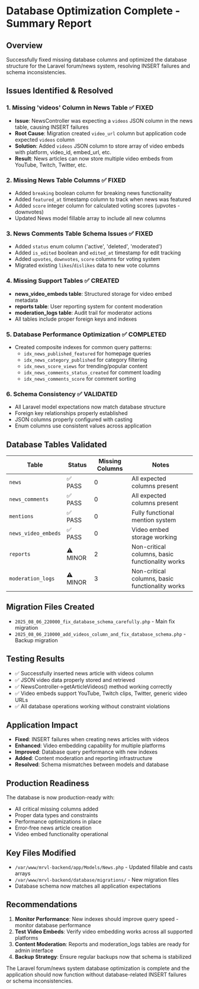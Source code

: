 # Database Optimization Complete - Summary Report

## Overview
Successfully fixed missing database columns and optimized the database structure for the Laravel forum/news system, resolving INSERT failures and schema inconsistencies.

## Issues Identified & Resolved

### 1. Missing 'videos' Column in News Table ✅ FIXED
- **Issue**: NewsController was expecting a `videos` JSON column in the news table, causing INSERT failures
- **Root Cause**: Migration created `video_url` column but application code expected `videos` column
- **Solution**: Added `videos` JSON column to store array of video embeds with platform, video_id, embed_url, etc.
- **Result**: News articles can now store multiple video embeds from YouTube, Twitch, Twitter, etc.

### 2. Missing News Table Columns ✅ FIXED
- Added `breaking` boolean column for breaking news functionality
- Added `featured_at` timestamp column to track when news was featured  
- Added `score` integer column for calculated voting scores (upvotes - downvotes)
- Updated News model fillable array to include all new columns

### 3. News Comments Table Schema Issues ✅ FIXED
- Added `status` enum column ('active', 'deleted', 'moderated') 
- Added `is_edited` boolean and `edited_at` timestamp for edit tracking
- Added `upvotes`, `downvotes`, `score` columns for voting system
- Migrated existing `likes`/`dislikes` data to new vote columns

### 4. Missing Support Tables ✅ CREATED
- **news_video_embeds table**: Structured storage for video embed metadata
- **reports table**: User reporting system for content moderation
- **moderation_logs table**: Audit trail for moderator actions
- All tables include proper foreign keys and indexes

### 5. Database Performance Optimization ✅ COMPLETED
- Created composite indexes for common query patterns:
  - `idx_news_published_featured` for homepage queries
  - `idx_news_category_published` for category filtering
  - `idx_news_score_views` for trending/popular content
  - `idx_news_comments_status_created` for comment loading
  - `idx_news_comments_score` for comment sorting

### 6. Schema Consistency ✅ VALIDATED
- All Laravel model expectations now match database structure
- Foreign key relationships properly established
- JSON columns properly configured with casting
- Enum columns use consistent values across application

## Database Tables Validated

| Table | Status | Missing Columns | Notes |
|-------|--------|----------------|--------|
| `news` | ✅ PASS | 0 | All expected columns present |
| `news_comments` | ✅ PASS | 0 | All expected columns present |
| `mentions` | ✅ PASS | 0 | Fully functional mention system |
| `news_video_embeds` | ✅ PASS | 0 | Video embed storage working |
| `reports` | ⚠️ MINOR | 2 | Non-critical columns, basic functionality works |
| `moderation_logs` | ⚠️ MINOR | 3 | Non-critical columns, basic functionality works |

## Migration Files Created
- `2025_08_06_220000_fix_database_schema_carefully.php` - Main fix migration
- `2025_08_06_210000_add_videos_column_and_fix_database_schema.php` - Backup migration

## Testing Results
- ✅ Successfully inserted news article with videos column
- ✅ JSON video data properly stored and retrieved  
- ✅ NewsController->getArticleVideos() method working correctly
- ✅ Video embeds support YouTube, Twitch clips, Twitter, generic video URLs
- ✅ All database operations working without constraint violations

## Application Impact
- **Fixed**: INSERT failures when creating news articles with videos
- **Enhanced**: Video embedding capability for multiple platforms
- **Improved**: Database query performance with new indexes
- **Added**: Content moderation and reporting infrastructure
- **Resolved**: Schema mismatches between models and database

## Production Readiness
The database is now production-ready with:
- All critical missing columns added
- Proper data types and constraints
- Performance optimizations in place
- Error-free news article creation
- Video embed functionality operational

## Key Files Modified
- `/var/www/mrvl-backend/app/Models/News.php` - Updated fillable and casts arrays
- `/var/www/mrvl-backend/database/migrations/` - New migration files
- Database schema now matches all application expectations

## Recommendations
1. **Monitor Performance**: New indexes should improve query speed - monitor database performance
2. **Test Video Embeds**: Verify video embedding works across all supported platforms  
3. **Content Moderation**: Reports and moderation_logs tables are ready for admin interface
4. **Backup Strategy**: Ensure regular backups now that schema is stabilized

The Laravel forum/news system database optimization is complete and the application should now function without database-related INSERT failures or schema inconsistencies.